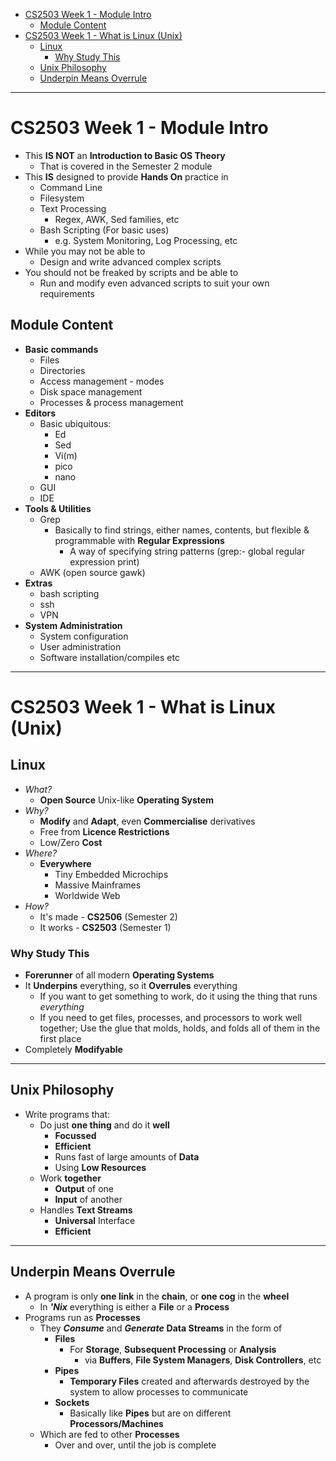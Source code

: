 - [CS2503 Week 1 - Module Intro](#cs2503-week-1---module-intro)
  - [Module Content](#module-content)
- [CS2503 Week 1 - What is Linux (Unix)](#cs2503-week-1---what-is-linux-unix)
  - [Linux](#linux)
    - [Why Study This](#why-study-this)
  - [Unix Philosophy](#unix-philosophy)
  - [Underpin Means Overrule](#underpin-means-overrule)

---

# CS2503 Week 1 - Module Intro

- This **IS NOT** an **Introduction to Basic OS Theory**
  - That is covered in the Semester 2 module
- This **IS** designed to provide **Hands On** practice in
  - Command Line
  - Filesystem
  - Text Processing
    - Regex, AWK, Sed families, etc
  - Bash Scripting (For basic uses)
    - e.g. System Monitoring, Log Processing, etc
- While you may not be able to
  - Design and write advanced complex scripts
- You should not be freaked by scripts and be able to
  - Run and modify even advanced scripts to suit your own requirements

## Module Content

- **Basic commands**
  - Files
  - Directories
  - Access management - modes
  - Disk space management
  - Processes & process management
- **Editors**
  - Basic ubiquitous:
    - Ed
    - Sed
    - Vi(m)
    - pico
    - nano
  - GUI
  - IDE
- **Tools & Utilities**
  - Grep
    - Basically to find strings, either names, contents, but flexible & programmable with **Regular Expressions**
      - A way of specifying string patterns (grep:- global regular expression print)
  - AWK (open source gawk)
- **Extras**
  - bash scripting
  - ssh
  - VPN
- **System Administration**
  - System configuration
  - User administration
  - Software installation/compiles etc

---

# CS2503 Week 1 - What is Linux (Unix)

## Linux

- _What?_
  - **Open Source** Unix-like **Operating System**
- _Why?_
  - **Modify** and **Adapt**, even **Commercialise** derivatives
  - Free from **Licence Restrictions**
  - Low/Zero **Cost**
- _Where?_
  - **Everywhere**
    - Tiny Embedded Microchips
    - Massive Mainframes
    - Worldwide Web
- _How?_
  - It's made - **CS2506** (Semester 2)
  - It works - **CS2503** (Semester 1)

### Why Study This

- **Forerunner** of all modern **Operating Systems**
- It **Underpins** everything, so it **Overrules** everything
  - If you want to get something to work, do it using the thing that runs _everything_
  - If you need to get files, processes, and processors to work well together; Use the glue that molds, holds, and folds all of them in the first place
- Completely **Modifyable**

---

## Unix Philosophy

- Write programs that:
  - Do just **one thing** and do it **well**
    - **Focussed**
    - **Efficient**
    - Runs fast of large amounts of **Data**
    - Using **Low Resources**
  - Work **together**
    - **Output** of one
    - **Input** of another
  - Handles **Text Streams**
    - **Universal** Interface
    - **Efficient**

---

## Underpin Means Overrule

- A program is only **one link** in the **chain**, or **one cog** in the **wheel**
  - In **_'Nix_** everything is either a **File** or a **Process**
- Programs run as **Processes**
  - They **_Consume_** and **_Generate_** **Data Streams** in the form of
    - **Files**
      - For **Storage**, **Subsequent Processing** or **Analysis**
        - via **Buffers**, **File System Managers**, **Disk Controllers**, etc
    - **Pipes**
      - **Temporary Files** created and afterwards destroyed by the system to allow processes to communicate
    - **Sockets**
      - Basically like **Pipes** but are on different **Processors/Machines**
  - Which are fed to other **Processes**
    - Over and over, until the job is complete

